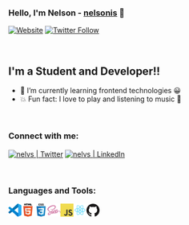 ### Hello, I'm Nelson - [nelsonis][website] 👋

[![Website](https://img.shields.io/website?label=https://hardcore-newton-e78550.netlify.app/&url=https://hardcore-newton-e78550.netlify.app/)](https://hardcore-newton-e78550.netlify.app/)
[![Twitter Follow](https://img.shields.io/twitter/follow/Nelvsdev?color=1DA1F2&logo=twitter)](https://twitter.com/intent/follow?original_referer=https://github.com%2Fnelvsdev&screen_name=Nelvsdev)

<br />

## I'm a Student and Developer!!

- 💚 I’m currently learning frontend technologies 😀
- 💥 Fun fact: I love to play and listening to music 🎵

<br />

### Connect with me:


[<img align="center" alt="nelvs | Twitter" width="25px" src="https://cdn.jsdelivr.net/npm/simple-icons@v3/icons/twitter.svg" />][twitter]
[<img align="center" alt="nelvs | LinkedIn" width="25px" src="https://cdn.jsdelivr.net/npm/simple-icons@v3/icons/linkedin.svg" />][linkedin]

<br />

### Languages and Tools:

<img align="left" alt="Visual Studio Code" width="26px" src="https://raw.githubusercontent.com/github/explore/80688e429a7d4ef2fca1e82350fe8e3517d3494d/topics/visual-studio-code/visual-studio-code.png" />
<img align="left" alt="HTML5" width="26px" src="https://raw.githubusercontent.com/github/explore/80688e429a7d4ef2fca1e82350fe8e3517d3494d/topics/html/html.png" />
<img align="left" alt="CSS3" width="26px" src="https://raw.githubusercontent.com/github/explore/80688e429a7d4ef2fca1e82350fe8e3517d3494d/topics/css/css.png" />
<img align="left" alt="Sass" width="26px" src="https://raw.githubusercontent.com/github/explore/80688e429a7d4ef2fca1e82350fe8e3517d3494d/topics/sass/sass.png" />
<img align="left" alt="JavaScript" width="26px" src="https://raw.githubusercontent.com/github/explore/80688e429a7d4ef2fca1e82350fe8e3517d3494d/topics/javascript/javascript.png" />
<img align="left" alt="React" width="26px" src="https://raw.githubusercontent.com/github/explore/80688e429a7d4ef2fca1e82350fe8e3517d3494d/topics/react/react.png" />
<img align="left" alt="GitHub" width="26px" src="https://raw.githubusercontent.com/github/explore/78df643247d429f6cc873026c0622819ad797942/topics/github/github.png" />

<br />
<br />

[website]: https://hardcore-newton-e78550.netlify.app
[twitter]: https://twitter.com/nelsonisdev
[linkedin]: https://linkedin.com/in/nelsonalarconcahuana
